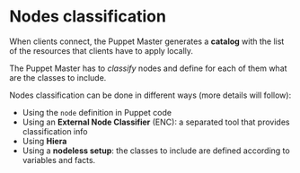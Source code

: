 # Nodes classification

When clients connect, the Puppet Master generates a **catalog** with the list of the resources that clients have to apply locally.

The Puppet Master has to *classify* nodes and define for each of them what are the classes to include.

Nodes classification can be done in different ways (more details will follow):

- Using the ```node``` definition in Puppet code
- Using an **External Node Classifier** (ENC): a separated tool that provides classification info
- Using **Hiera**
- Using a **nodeless setup**: the classes to include are defined according to variables and facts.
